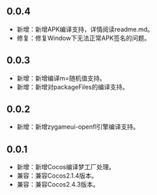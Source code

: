## 0.0.4
- 新增：新增APK编译支持，详情阅读readme.md。
- 修复：修复Window下无法正常APK签名的问题。

## 0.0.3
- 新增：新增编译m=随机值支持。
- 新增：新增对packageFiles的编译支持。

## 0.0.2
- 新增：新增zygameui-openfl引擎编译支持。

## 0.0.1
- 新增：新增Cocos编译梦工厂处理。
- 兼容：兼容Cocos2.1.4版本。
- 兼容：兼容Cocos2.4.3版本。